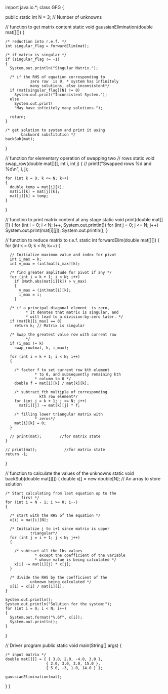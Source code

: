 import java.io.*;
class GFG
{
 
  public static int N = 3; // Number of unknowns
 
  // function to get matrix content
  static void gaussianElimination(double mat[][])
  {
 
    /* reduction into r.e.f. */
    int singular_flag = forwardElim(mat);
 
    /* if matrix is singular */
    if (singular_flag != -1)
    {
      System.out.println("Singular Matrix.");
 
      /* if the RHS of equation corresponding to
               zero row  is 0, * system has infinitely
               many solutions, else inconsistent*/
      if (mat[singular_flag][N] != 0)
        System.out.print("Inconsistent System.");
      else
        System.out.print(
        "May have infinitely many solutions.");
 
      return;
    }
 
    /* get solution to system and print it using
           backward substitution */
    backSub(mat);
  }
 
  // function for elementary operation of swapping two
  // rows
  static void swap_row(double mat[][], int i, int j)
  {
    // printf("Swapped rows %d and %d\n", i, j);
 
    for (int k = 0; k <= N; k++)
    {
      double temp = mat[i][k];
      mat[i][k] = mat[j][k];
      mat[j][k] = temp;
    }
  }
 
  // function to print matrix content at any stage
  static void print(double mat[][])
  {
    for (int i = 0; i < N; i++, System.out.println())
      for (int j = 0; j <= N; j++)
        System.out.print(mat[i][j]);
    System.out.println();
  }
 
  // function to reduce matrix to r.e.f.
  static int forwardElim(double mat[][])
  {
    for (int k = 0; k < N; k++)
    {
 
      // Initialize maximum value and index for pivot
      int i_max = k;
      int v_max = (int)mat[i_max][k];
 
      /* find greater amplitude for pivot if any */
      for (int i = k + 1; i < N; i++)
        if (Math.abs(mat[i][k]) > v_max)
        {
          v_max = (int)mat[i][k];
          i_max = i;
        }
 
      /* if a principal diagonal element  is zero,
             * it denotes that matrix is singular, and
             * will lead to a division-by-zero later. */
      if (mat[k][i_max] == 0)
        return k; // Matrix is singular
 
      /* Swap the greatest value row with current row
             */
      if (i_max != k)
        swap_row(mat, k, i_max);
 
      for (int i = k + 1; i < N; i++)
      {
 
        /* factor f to set current row kth element
                 * to 0, and subsequently remaining kth
                 * column to 0 */
        double f = mat[i][k] / mat[k][k];
 
        /* subtract fth multiple of corresponding
                   kth row element*/
        for (int j = k + 1; j <= N; j++)
          mat[i][j] -= mat[k][j] * f;
 
        /* filling lower triangular matrix with
                 * zeros*/
        mat[i][k] = 0;
      }
 
      // print(mat);        //for matrix state
    }
 
    // print(mat);            //for matrix state
    return -1;
  }
 
  // function to calculate the values of the unknowns
  static void backSub(double mat[][])
  {
    double x[]
      = new double[N]; // An array to store solution
 
    /* Start calculating from last equation up to the
           first */
    for (int i = N - 1; i >= 0; i--)
    {
 
      /* start with the RHS of the equation */
      x[i] = mat[i][N];
 
      /* Initialize j to i+1 since matrix is upper
               triangular*/
      for (int j = i + 1; j < N; j++)
      {
 
        /* subtract all the lhs values
                 * except the coefficient of the variable
                 * whose value is being calculated */
        x[i] -= mat[i][j] * x[j];
      }
 
      /* divide the RHS by the coefficient of the
               unknown being calculated */
      x[i] = x[i] / mat[i][i];
    }
 
    System.out.println();
    System.out.println("Solution for the system:");
    for (int i = 0; i < N; i++)
    {
      System.out.format("%.6f", x[i]);
      System.out.println();
    }
  }
 
  // Driver program
  public static void main(String[] args)
  {
 
    /* input matrix */
    double mat[][] = { { 3.0, 2.0, -4.0, 3.0 },
                      { 2.0, 3.0, 3.0, 15.0 },
                      { 5.0, -3, 1.0, 14.0 } };
 
    gaussianElimination(mat);
  }
}
